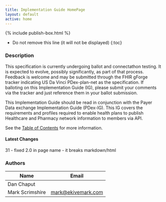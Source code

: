 ```yaml
---
title: Implementation Guide HomePage
layout: default
active: home
---
```


{% include publish-box.html %}

<!-- { :.no_toc } -->

<!-- TOC  the css styling for this is \pages\assets\css\project.css under 'markdown-toc'-->

* Do not remove this line (it will not be displayed)
{:toc}

<!-- end TOC -->

### Description

This specification is currently undergoing ballot and connectathon testing. It is expected to evolve, possibly significantly, as part of that process.
Feedback is welcome and may be submitted through the FHIR gForge tracker indicating US Da Vinci PDex-plan-net as the specification. If balloting on this Implementation Guide (IG), please submit your comments via the tracker and just reference them in your ballot submission.

This Implementation Guide should be read in conjunction with the Payer Data exchange Implementation Guide (PDex-IG).
This IG covers the requirements and profiles required to enable health plans to publish Healthcare and Pharmacy network information to members via API.

See the [Table of Contents](toc.html) for more information.

#### Latest Changes
31 - fixed 2.0 in page name - it breaks markdown/html

### Authors

<table>
<thead>
<tr>
<th>Name</th>
<th>Email</th>
</tr>
</thead>
<tbody>
<tr>
<td>Dan Chaput</td>
<td></td>
</tr>
<tr>
<td>Mark Scrimshire</td>
<td><a href="mailto:mark@ekivemark.com">mark@ekivemark.com</a></td>
</tr>
</tbody>
</table>


